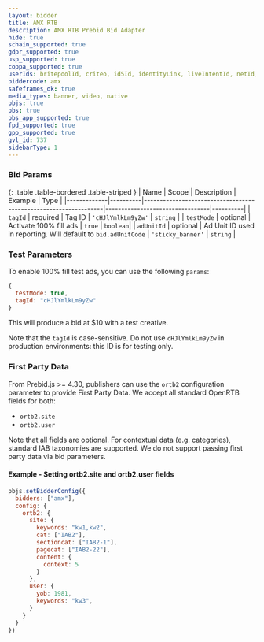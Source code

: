 ```yaml
---
layout: bidder
title: AMX RTB
description: AMX RTB Prebid Bid Adapter
hide: true
schain_supported: true
gdpr_supported: true
usp_supported: true
coppa_supported: true
userIds: britepoolId, criteo, id5Id, identityLink, liveIntentId, netId, parrableId, pubCommonId, unifiedId, amxId
biddercode: amx
safeframes_ok: true
media_types: banner, video, native
pbjs: true
pbs: true
pbs_app_supported: true
fpd_supported: true
gpp_supported: true
gvl_id: 737
sidebarType: 1
---
```


### Bid Params

{: .table .table-bordered .table-striped }
| Name        | Scope    | Description                                                     | Example                         | Type     |
|-------------|----------|-----------------------------------------------------------------|---------------------------------|----------|
| `tagId`     | required | Tag ID                                                          | `'cHJlYmlkLm9yZw'`              | `string` |
| `testMode`  | optional | Activate 100% fill ads                                          | `true`                          | `boolean`|
| `adUnitId`  | optional | Ad Unit ID used in reporting. Will default to `bid.adUnitCode`  | `'sticky_banner'`               | `string` |

### Test Parameters

To enable 100% fill test ads, you can use the following `params`:

```javascript
{
  testMode: true,
  tagId: "cHJlYmlkLm9yZw"
}
```

This will produce a bid at $10 with a test creative.

Note that the `tagId` is case-sensitive. Do not use `cHJlYmlkLm9yZw` in production environments: this ID is for testing only.

### First Party Data

From Prebid.js >= 4.30, publishers can use the `ortb2` configuration parameter to provide First Party Data. We accept all standard OpenRTB fields for both:

- `ortb2.site`
- `ortb2.user`

Note that all fields are optional. For contextual data (e.g. categories), standard IAB taxonomies are supported. We do not support passing first party data via bid parameters.

#### Example - Setting ortb2.site and ortb2.user fields

```javascript
pbjs.setBidderConfig({
  bidders: ["amx"],
  config: {
    ortb2: {
      site: {
        keywords: "kw1,kw2",
        cat: ["IAB2"],
        sectioncat: ["IAB2-1"],
        pagecat: ["IAB2-22"],
        content: {
          context: 5
        }
      },
      user: {
        yob: 1981,
        keywords: "kw3",
      }
    }
  }
})
```
